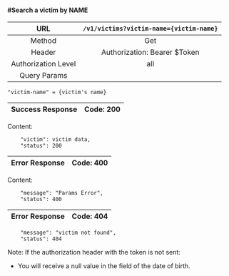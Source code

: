 #### #Search a victim by NAME

|URL | `/v1/victims?victim-name={victim-name}`  |
|:-:|:-:|
|  Method  |Get|
|  Header  | Authorization: Bearer $Token|
|  Authorization Level | all |
|  Query Params  |
    "victim-name" = {victim's name}
|Success Response | Code: 200  |
|:-:|:-:|

Content:

        "victim": victim data,
        "status": 200

| Error Response | Code: 400  |
|:-:|:-:|

Content:

        "message": "Params Error",
        "status": 400

| Error Response | Code: 404  |
|:-:|:-:|

        "message": "victim not found",
        "status": 404

Note: If the authorization header with the token is not sent:
- You will receive a null value in the field of the date of birth.